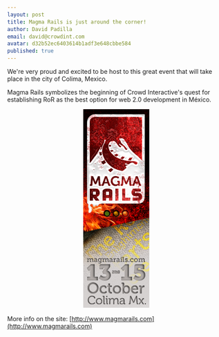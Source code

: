 ```yaml
---
layout: post
title: Magma Rails is just around the corner!
author: David Padilla
email: david@crowdint.com
avatar: d32b52ec6403614b1adf3e648cbbe584
published: true
---
```


We're very proud and excited to be host to this great event that will take place in the city of Colima, Mexico.

Magma Rails symbolizes the beginning of Crowd Interactive's quest for establishing RoR as the best option for web 2.0 development in México.

<div style="text-align:center">
  <a href="http://www.magmarails.com"><img src="/images/2010/10/07/bluetooth.png" /></a>
</div>



More info on the site: [http://www.magmarails.com](http://www.magmarails.com)
